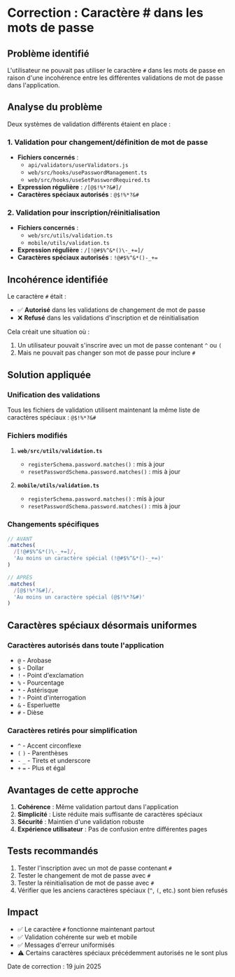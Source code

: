 # Correction : Caractère # dans les mots de passe

## Problème identifié

L'utilisateur ne pouvait pas utiliser le caractère `#` dans les mots de passe en raison d'une incohérence entre les différentes validations de mot de passe dans l'application.

## Analyse du problème

Deux systèmes de validation différents étaient en place :

### 1. Validation pour changement/définition de mot de passe

- **Fichiers concernés** :
  - `api/validators/userValidators.js`
  - `web/src/hooks/usePasswordManagement.ts`
  - `web/src/hooks/useSetPasswordRequired.ts`
- **Expression régulière** : `/[@$!%*?&#]/`
- **Caractères spéciaux autorisés** : `@$!%*?&#`

### 2. Validation pour inscription/réinitialisation

- **Fichiers concernés** :
  - `web/src/utils/validation.ts`
  - `mobile/utils/validation.ts`
- **Expression régulière** : `/[!@#$%^&*()\-_+=]/`
- **Caractères spéciaux autorisés** : `!@#$%^&*()-_+=`

## Incohérence identifiée

Le caractère `#` était :

- ✅ **Autorisé** dans les validations de changement de mot de passe
- ❌ **Refusé** dans les validations d'inscription et de réinitialisation

Cela créait une situation où :

1. Un utilisateur pouvait s'inscrire avec un mot de passe contenant `^` ou `(`
2. Mais ne pouvait pas changer son mot de passe pour inclure `#`

## Solution appliquée

### Unification des validations

Tous les fichiers de validation utilisent maintenant la même liste de caractères spéciaux : `@$!%*?&#`

### Fichiers modifiés

1. **`web/src/utils/validation.ts`**

   - `registerSchema.password.matches()` : mis à jour
   - `resetPasswordSchema.password.matches()` : mis à jour

2. **`mobile/utils/validation.ts`**
   - `registerSchema.password.matches()` : mis à jour
   - `resetPasswordSchema.password.matches()` : mis à jour

### Changements spécifiques

```javascript
// AVANT
.matches(
  /[!@#$%^&*()\-_+=]/,
  'Au moins un caractère spécial (!@#$%^&*()-_+=)'
)

// APRÈS
.matches(
  /[@$!%*?&#]/,
  'Au moins un caractère spécial (@$!%*?&#)'
)
```

## Caractères spéciaux désormais uniformes

### Caractères autorisés dans toute l'application

- `@` - Arobase
- `$` - Dollar
- `!` - Point d'exclamation
- `%` - Pourcentage
- `*` - Astérisque
- `?` - Point d'interrogation
- `&` - Esperluette
- `#` - Dièse

### Caractères retirés pour simplification

- `^` - Accent circonflexe
- `(` `)` - Parenthèses
- `-` `_` - Tirets et underscore
- `+` `=` - Plus et égal

## Avantages de cette approche

1. **Cohérence** : Même validation partout dans l'application
2. **Simplicité** : Liste réduite mais suffisante de caractères spéciaux
3. **Sécurité** : Maintien d'une validation robuste
4. **Expérience utilisateur** : Pas de confusion entre différentes pages

## Tests recommandés

1. Tester l'inscription avec un mot de passe contenant `#`
2. Tester le changement de mot de passe avec `#`
3. Tester la réinitialisation de mot de passe avec `#`
4. Vérifier que les anciens caractères spéciaux (`^`, `(`, etc.) sont bien refusés

## Impact

- ✅ Le caractère `#` fonctionne maintenant partout
- ✅ Validation cohérente sur web et mobile
- ✅ Messages d'erreur uniformisés
- ⚠️ Certains caractères spéciaux précédemment autorisés ne le sont plus

Date de correction : 19 juin 2025
